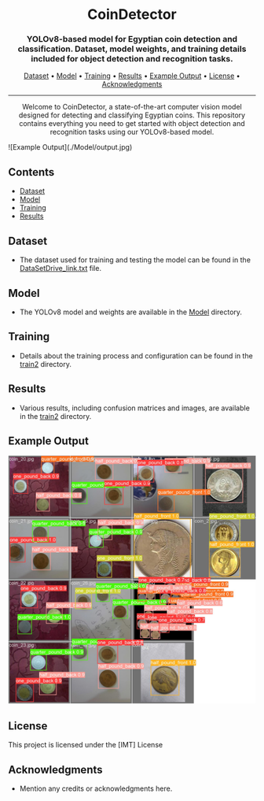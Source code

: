 <h1 align="center">CoinDetector</h1>

<h3 align="center">YOLOv8-based model for Egyptian coin detection and classification. Dataset, model weights, and training details included for object detection and recognition tasks.</h3>

<div align="center">
  <a href="#dataset">Dataset</a> •
  <a href="#model">Model</a> •
  <a href="#training">Training</a> •
  <a href="#results">Results</a> •
  <a href="#example-output">Example Output</a> •
  <a href="#license">License</a> •
  <a href="#acknowledgments">Acknowledgments</a>
</div>

---

<p align="center">
  Welcome to CoinDetector, a state-of-the-art computer vision model designed for detecting and classifying Egyptian coins. This repository contains everything you need to get started with object detection and recognition tasks using our YOLOv8-based model.
</p>
![Example Output](./Model/output.jpg)

## Contents

- [Dataset](#dataset)
- [Model](#model)
- [Training](#training)
- [Results](#results)

## Dataset
- The dataset used for training and testing the model can be found in the [DataSetDrive_link.txt](DataSetDrive_link.txt) file.

## Model
- The YOLOv8 model and weights are available in the [Model](Model) directory.

## Training
- Details about the training process and configuration can be found in the [train2](train2) directory.

## Results
- Various results, including confusion matrices and images, are available in the [train2](train2) directory.

## Example Output
![Example Output](./train/val_batch1_pred.jpg)


## License

This project is licensed under the [IMT] License

## Acknowledgments

- Mention any credits or acknowledgments here.
